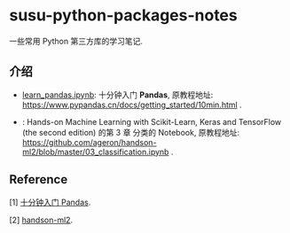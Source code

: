 # susu-python-packages-notes

一些常用 Python 第三方库的学习笔记.

## 介绍

- [learn_pandas.ipynb](./learn_pandas.ipynb): 十分钟入门 **Pandas**, 原教程地址: https://www.pypandas.cn/docs/getting_started/10min.html .

- [](./classification.ipynb): Hands-on Machine Learning with Scikit-Learn, Keras and TensorFlow (the second edition) 的第 3 章 分类的 Notebook, 原教程地址: https://github.com/ageron/handson-ml2/blob/master/03_classification.ipynb .

## Reference

[1] [十分钟入门 Pandas](https://www.pypandas.cn/docs/getting_started/10min.html).

[2] [handson-ml2](https://github.com/ageron/handson-ml2).
                                              
